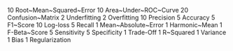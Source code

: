10	Root~Mean~Squared~Error
10	Area~Under~ROC~Curve
20	Confusion~Matrix
2	Underfitting
2	Overfitting
10	Precision
5	Accuracy
5	F1~Score
10	Log-loss
5	Recall
1	Mean~Absolute~Error
1	Harmonic~Mean
1	F-Beta~Score
5	Sensitivity
5	Specificity
1	Trade-Off
1	R~Squared
1	Variance
1	Bias
1 Regularization
